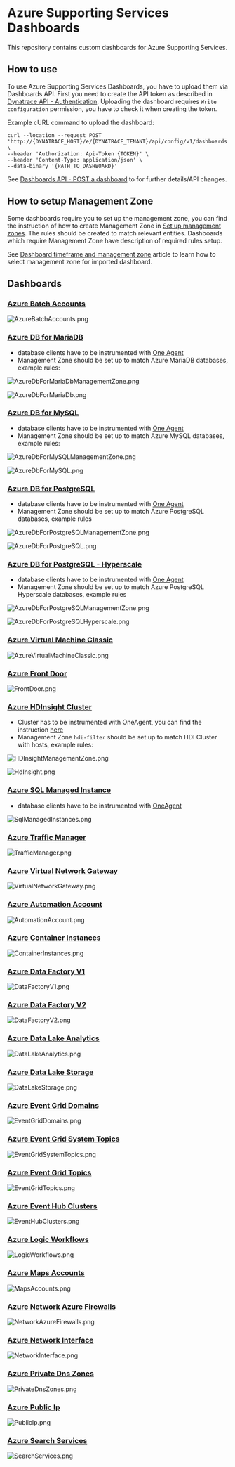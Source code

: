 # Azure Supporting Services Dashboards

This repository contains custom dashboards for Azure Supporting Services. 

## How to use

To use Azure Supporting Services Dashboards, you have to upload them via Dashboards API. First you need to create the API token as described in [Dynatrace API - Authentication](https://www.dynatrace.com/support/help/dynatrace-api/basics/dynatrace-api-authentication/). Uploading the dashboard requires `Write configuration` permission, you have to check it when creating the token.

Example cURL command to upload the dashboard:

```shell script
curl --location --request POST 'http://{DYNATRACE_HOST}/e/{DYNATRACE_TENANT}/api/config/v1/dashboards' \
--header 'Authorization: Api-Token {TOKEN}' \
--header 'Content-Type: application/json' \
--data-binary '{PATH_TO_DASHBOARD}'
```

See [Dashboards API - POST a dashboard](https://www.dynatrace.com/support/help/dynatrace-api/configuration-api/dashboards-api/post-dashboard/#expand-540authentication) to for further details/API changes. 

## How to setup Management Zone

Some dashboards require you to set up the management zone, you can find the instruction of how to create Management Zone in [Set up management zones](https://www.dynatrace.com/support/help/how-to-use-dynatrace/management-zones/set-up-management-zones/).
The rules should be created to match relevant entities. Dashboards which require Management Zone have description of required rules setup. 

See [Dashboard timeframe and management zone](https://www.dynatrace.com/support/help/how-to-use-dynatrace/dashboards-and-charts/dashboards/dashboard-timeframe/?new-selector%3C-%3Eold-selector=new-selector) article to learn how to select management zone for imported dashboard.

## Dashboards

### [Azure Batch Accounts](AzureBatchAccounts.json)
![AzureBatchAccounts.png](AzureBatchAccounts.png)

### [Azure DB for MariaDB](AzureDbForMariaDb.json)
- database clients have to be instrumented with [One Agent](https://www.dynatrace.com/support/help/setup-and-configuration/dynatrace-oneagent/) 
- Management Zone should be set up to match Azure MariaDB databases, example rules:

![AzureDbForMariaDbManagementZone.png](AzureDbForMariaDbManagementZone.png)

![AzureDbForMariaDb.png](AzureDbForMariaDb.png)

### [Azure DB for MySQL](AzureDbForMySQL.json)
- database clients have to be instrumented with [One Agent](https://www.dynatrace.com/support/help/setup-and-configuration/dynatrace-oneagent/) 
- Management Zone should be set up to match Azure MySQL databases, example rules:

![AzureDbForMySQLManagementZone.png](AzureDbForMySQLManagementZone.png)

![AzureDbForMySQL.png](AzureDbForMySQL.png)

### [Azure DB for PostgreSQL](AzureDbForPostgreSQL.json)
- database clients have to be instrumented with [One Agent](https://www.dynatrace.com/support/help/setup-and-configuration/dynatrace-oneagent/) 
- Management Zone should be set up to match Azure PostgreSQL databases, example rules

![AzureDbForPostgreSQLManagementZone.png](AzureDbForPostgreSQLManagementZone.png)

![AzureDbForPostgreSQL.png](AzureDbForPostgreSQL.png)

### [Azure DB for PostgreSQL - Hyperscale](AzureDbForPostgreSQLHyperscale.json)
- database clients have to be instrumented with [One Agent](https://www.dynatrace.com/support/help/setup-and-configuration/dynatrace-oneagent/) 
- Management Zone should be set up to match Azure PostgreSQL Hyperscale databases, example rules

![AzureDbForPostgreSQLManagementZone.png](AzureDbForPostgreSQLManagementZone.png)

![AzureDbForPostgreSQLHyperscale.png](AzureDbForPostgreSQLHyperscale.png)

### [Azure Virtual Machine Classic](AzureVirtualMachineClassic.json)
![AzureVirtualMachineClassic.png](AzureVirtualMachineClassic.png)

### [Azure Front Door](FrontDoor.json)
![FrontDoor.png](FrontDoor.png)

### [Azure HDInsight Cluster](HDInsight.json)
- Cluster has to be instrumented with OneAgent, you can find the instruction [here](https://github.com/safia-habib/Azure/blob/master/HDInsights/Readme.md)
- Management Zone `hdi-filter` should be set up to match HDI Cluster with hosts, example rules:

![HDInsightManagementZone.png](HDInsightManagementZone.png)

![HdInsight.png](HdInsight.png)

### [Azure SQL Managed Instance](SqlManagedInstances.json)
- database clients have to be instrumented with [OneAgent](https://www.dynatrace.com/support/help/setup-and-configuration/dynatrace-oneagent/) 

![SqlManagedInstances.png](SqlManagedInstances.png)

### [Azure Traffic Manager](TrafficManager.json)
![TrafficManager.png](TrafficManager.png)

### [Azure Virtual Network Gateway](VirtualNetworkGateway.json)
![VirtualNetworkGateway.png](VirtualNetworkGateway.png)

### [Azure Automation Account](AutomationAccount.json)
![AutomationAccount.png](AutomationAccount.png)

### [Azure Container Instances](ContainerInstances.json)
![ContainerInstances.png](ContainerInstances.png)

### [Azure Data Factory V1](DataFactoryV1.json)
![DataFactoryV1.png](DataFactoryV1.png)

### [Azure Data Factory V2](DataFactoryV2.json)
![DataFactoryV2.png](DataFactoryV2.png)

### [Azure Data Lake Analytics](DataLakeAnalytics.json)
![DataLakeAnalytics.png](DataLakeAnalytics.png)

### [Azure Data Lake Storage](DataLakeStorage.json)
![DataLakeStorage.png](DataLakeStorage.png)

### [Azure Event Grid Domains](EventGridDomains.json)
![EventGridDomains.png](EventGridDomains.png)

### [Azure Event Grid System Topics](EventGridSystemTopics.json)
![EventGridSystemTopics.png](EventGridSystemTopics.png)

### [Azure Event Grid Topics](EventGridTopics.json)
![EventGridTopics.png](EventGridTopics.png)

### [Azure Event Hub Clusters](EventHubClusters.json)
![EventHubClusters.png](EventHubClusters.png)

### [Azure Logic Workflows](LogicWorkflows.json)
![LogicWorkflows.png](LogicWorkflows.png)

### [Azure Maps Accounts](MapsAccounts.json)
![MapsAccounts.png](MapsAccounts.png)

### [Azure Network Azure Firewalls](NetworkAzureFirewalls.json)
![NetworkAzureFirewalls.png](NetworkAzureFirewalls.png)

### [Azure Network Interface](NetworkInterface.json)
![NetworkInterface.png](NetworkInterface.png)

### [Azure Private Dns Zones](PrivateDnsZones.json)
![PrivateDnsZones.png](PrivateDnsZones.png)

### [Azure Public Ip](PublicIp.json)
![PublicIp.png](PublicIp.png)

### [Azure Search Services](SearchServices.json)
![SearchServices.png](SearchServices.png)